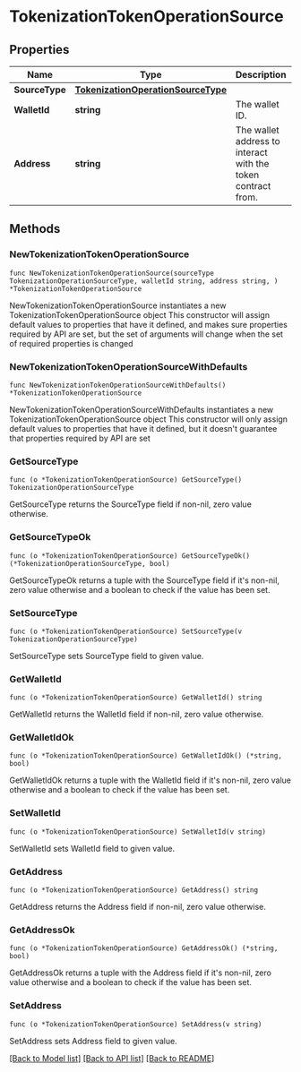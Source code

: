 # TokenizationTokenOperationSource

## Properties

Name | Type | Description | Notes
------------ | ------------- | ------------- | -------------
**SourceType** | [**TokenizationOperationSourceType**](TokenizationOperationSourceType.md) |  | 
**WalletId** | **string** | The wallet ID. | 
**Address** | **string** | The wallet address to interact with the token contract from. | 

## Methods

### NewTokenizationTokenOperationSource

`func NewTokenizationTokenOperationSource(sourceType TokenizationOperationSourceType, walletId string, address string, ) *TokenizationTokenOperationSource`

NewTokenizationTokenOperationSource instantiates a new TokenizationTokenOperationSource object
This constructor will assign default values to properties that have it defined,
and makes sure properties required by API are set, but the set of arguments
will change when the set of required properties is changed

### NewTokenizationTokenOperationSourceWithDefaults

`func NewTokenizationTokenOperationSourceWithDefaults() *TokenizationTokenOperationSource`

NewTokenizationTokenOperationSourceWithDefaults instantiates a new TokenizationTokenOperationSource object
This constructor will only assign default values to properties that have it defined,
but it doesn't guarantee that properties required by API are set

### GetSourceType

`func (o *TokenizationTokenOperationSource) GetSourceType() TokenizationOperationSourceType`

GetSourceType returns the SourceType field if non-nil, zero value otherwise.

### GetSourceTypeOk

`func (o *TokenizationTokenOperationSource) GetSourceTypeOk() (*TokenizationOperationSourceType, bool)`

GetSourceTypeOk returns a tuple with the SourceType field if it's non-nil, zero value otherwise
and a boolean to check if the value has been set.

### SetSourceType

`func (o *TokenizationTokenOperationSource) SetSourceType(v TokenizationOperationSourceType)`

SetSourceType sets SourceType field to given value.


### GetWalletId

`func (o *TokenizationTokenOperationSource) GetWalletId() string`

GetWalletId returns the WalletId field if non-nil, zero value otherwise.

### GetWalletIdOk

`func (o *TokenizationTokenOperationSource) GetWalletIdOk() (*string, bool)`

GetWalletIdOk returns a tuple with the WalletId field if it's non-nil, zero value otherwise
and a boolean to check if the value has been set.

### SetWalletId

`func (o *TokenizationTokenOperationSource) SetWalletId(v string)`

SetWalletId sets WalletId field to given value.


### GetAddress

`func (o *TokenizationTokenOperationSource) GetAddress() string`

GetAddress returns the Address field if non-nil, zero value otherwise.

### GetAddressOk

`func (o *TokenizationTokenOperationSource) GetAddressOk() (*string, bool)`

GetAddressOk returns a tuple with the Address field if it's non-nil, zero value otherwise
and a boolean to check if the value has been set.

### SetAddress

`func (o *TokenizationTokenOperationSource) SetAddress(v string)`

SetAddress sets Address field to given value.



[[Back to Model list]](../README.md#documentation-for-models) [[Back to API list]](../README.md#documentation-for-api-endpoints) [[Back to README]](../README.md)


